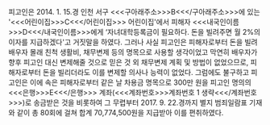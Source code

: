 피고인은 2014. 1. 15.경 인천 서구 <<<구아래주소>>>B<<</구아래주소>>>에 있는 '<<<어린이집>>>C<<</어린이집>>> 어린이집'에서 피해자 <<<내국인이름>>>D<<</내국인이름>>>에게 ‘자녀대학등록금이 필요하다. 돈을 빌려주면 월 2%의 이자를 지급하겠다'고 거짓말을 하였다.
그러나 사실 피고인은 피해자로부터 돈을 빌려 배우자 몰래 친척 생활비, 채무변제 등의 명목으로 사용할 생각이었고 막연히 배우자가 향후 피고인 대신 변제해줄 것으로 믿은 것 외 채무변제 계획 및 방법이 없었으므로, 피해자로부터 돈을 빌리더라도 이를 변제할 의사나 능력이 없었다.
그럼에도 불구하고 피고인은 이에 속은 피해자로부터 같은 날 차용금 명목으로 300만 원을 피고인 명의의 <<<은행>>>E<<</은행>>> 계좌(<<<계좌번호>>>계좌번호 1 생략<<</계좌번호>>>)로 송금받은 것을 비롯하여 그 무렵부터 2017. 9. 22.경까지 별지 범죄일람표 기재와 같이 총 80회에 걸쳐 합계 70,774,500원을 지급받아 이를 편취하였다.